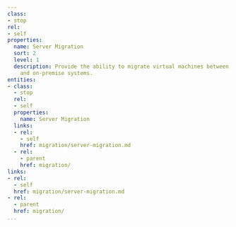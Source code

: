 ```yaml
---
class:
- stop
rel:
- self
properties:
  name: Server Migration
  sort: 2
  level: 1
  description: Provide the ability to migrate virtual machines between service providers,
    and on-premise systems.
entities:
- class:
  - stop
  rel:
  - self
  properties:
    name: Server Migration
  links:
  - rel:
    - self
    href: migration/server-migration.md
  - rel:
    - parent
    href: migration/
links:
- rel:
  - self
  href: migration/server-migration.md
- rel:
  - parent
  href: migration/
...
```

